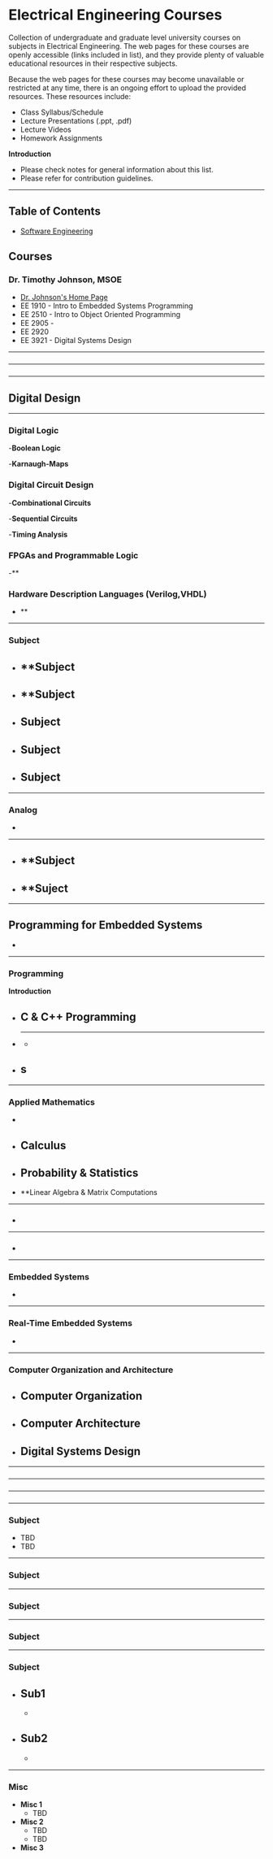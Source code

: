 # Electrical Engineering Courses

Collection of undergraduate and graduate level university courses on subjects in Electrical Engineering. The web pages for these courses are openly accessible (links included in list), and they provide plenty of valuable educational resources in their respective subjects.

Because the web pages for these courses may become unavailable or restricted at any time, there is an ongoing effort to upload the provided resources. These resources include:

- Class Syllabus/Schedule
- Lecture Presentations (.ppt, .pdf)
- Lecture Videos                                                                                                                                         
- Homework Assignments


**Introduction**

- Please check notes for general information about this list.
- Please refer  for contribution guidelines.
------------------------------

Table of Contents
------------------------------

- [Software Engineering](#software-engineering)


Courses
------------------------------

### Dr. Timothy Johnson, MSOE

- [Dr. Johnson's Home Page](https://faculty-web.msoe.edu/johnsontimoj/index.html)
- EE 1910 - Intro to Embedded Systems Programming
- EE 2510 - Intro to Object Oriented Programming
- EE 2905 - 
- EE 2920
- EE 3921 - Digital Systems Design
------

### 


---------------------------------

### 


------------------------------------------------------------

## Digital Design
-------------------------------------------------------------

### Digital Logic

-**Boolean Logic**

-**Karnaugh-Maps**


### Digital Circuit Design

-**Combinational Circuits**


-**Sequential Circuits**


-**Timing Analysis**



### FPGAs and Programmable Logic

-**



### Hardware Description Languages (Verilog,VHDL)

- **






------------------------------

### Subject

- **Subject
	- 
- **Subject
	- 
- **Subject**
	- 
- **Subject**
	- 
- **Subject**
	- 

------------------------------

### Analog 
- 

--------------

### 

- **Subject
	- 

- **Suject
	- 

------------------------------


## Programming for Embedded Systems
- 


---------------------------------

### Programming

**Introduction**


- **C & C++ Programming**
	- 
- ****
	- 
- **s**
	- 





-------------------------

### Applied Mathematics
- 
- **Calculus**
	- 
- **Probability & Statistics**
	-
- **Linear Algebra & Matrix Computations
	

-------------------------

### 
- 

---------------------------


### 

-
-------------------------------

### Embedded Systems

- 

------------------------------

### Real-Time Embedded Systems
- 

-------------------------------

### Computer Organization and Architecture
- **Computer Organization**
	-
- **Computer Architecture**
	- 
- **Digital Systems Design**
	- 

-------

### 

-------

### 

-------

### 




--------------------------------
### Subject
- TBD
- TBD

----------------------------------
### Subject

----------------------------------
### Subject

----------------------------------
### Subject

----------------------------------

### Subject


- **Sub1**
	- 
	-
- **Sub2**
	-
	-
-------------------------


### Misc
	
- **Misc 1**	
 	- TBD
- **Misc 2**
	- TBD
	- TBD
- **Misc 3**
	
